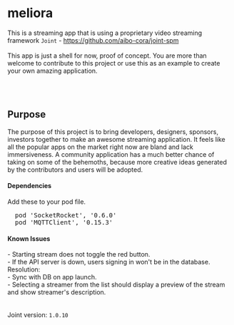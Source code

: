 # meliora
This is a streaming app that is using a proprietary video streaming framework `Joint` - https://github.com/aibo-cora/joint-spm
<br>
<br>
This app is just a shell for now, proof of concept. You are more than welcome to contribute to this project or use this as an example to create your own amazing application.

<br><br>
<h2> Purpose </h2>
The purpose of this project is to bring developers, designers, sponsors, investors together to make an awesome streaming application. It feels like all the popular apps on the market right now are bland and lack immersiveness. A community application has a much better chance of taking on some of the behemoths, because more creative ideas generated by the contributors and users will be adopted.

<h4>Dependencies</h4>
Add these to your pod file.
<pre>
  pod 'SocketRocket', '0.6.0'
  pod 'MQTTClient', '0.15.3'
</pre>

<h4>Known Issues</h4>
- Starting stream does not toggle the red button.<br>
- If the API server is down, users signing in won't be in the database.<br>
    Resolution:<br>
        - Sync with DB on app launch.<br>
- Selecting a streamer from the list should display a preview of the stream and show streamer's description.<br>
<br><br>
Joint version: <code>1.0.10</code>
